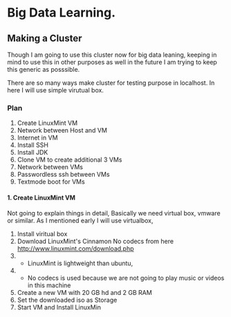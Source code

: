 # Big Data Learning.
## Making a Cluster
Though I am going to use this cluster now for big data leaning, keeping in mind to use this in other purposes as well in the future I am trying to keep this generic as posssible. 

There are so many ways make cluster for testing purpose in localhost. In here I will use simple virutual box.

### Plan
1. Create LinuxMint VM
2. Network between Host and VM
3. Internet in VM
4. Install SSH
5. Install JDK
5. Clone VM to create additional 3 VMs
6. Network between VMs
7. Passwordless ssh between VMs
8. Textmode boot for VMs


#### 1. Create LinuxMint VM
Not going to explain things in detail, Basically we need virtual box, vmware or similar. As I mentioned early I will use virtualbox, 
1. Install viritual box
2. Download LinuxMint's Cinnamon No codecs from here http://www.linuxmint.com/download.php
3.   * LinuxMint is lightweight than ubuntu, 
4.   * No codecs is used because we are not going to play music or videos in this machine
5. Create a new VM with 20 GB hd and 2 GB RAM
6. Set the downloaded iso as Storage
7. Start VM and Install LinuxMin

